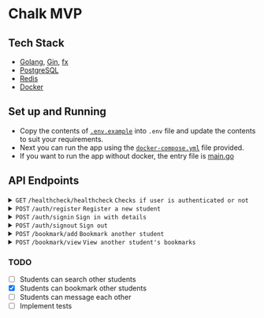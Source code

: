 # Chalk MVP

## Tech Stack
- [Golang](https://go.dev/), [Gin](https://gin-gonic.com/), [fx](https://uber-go.github.io/fx/)
- [PostgreSQL](https://www.postgresql.org/)
- [Redis](https://redis.io/)
- [Docker](https://www.docker.com/)

## Set up and Running
- Copy the contents of [`.env.example`](./.env.example) into `.env` file and update the contents to suit your requirements.
- Next you can run the app using the [`docker-compose.yml`](./docker-compose.yml) file provided.
- If you want to run the app without docker, the entry file is [main.go](./cmd/app/main.go)

## API Endpoints

<details>
  <summary>
    <code>GET</code>
    <code>/healthcheck/healthcheck</code>
    <code>Checks if user is authenticated or not</code>
  </summary>

  ### Parameters
  >|name|type|data type|description|
  >|----|----|---------|-----------|
  >|Token|Header|string|Format: `Bearer <Token>` where `Token` is the auth token received when logged in|

  ### Responses
  >|http code|response|
  >|---------|--------|
  >|200|`{"message": "ok"}`|
</details>

<details>
  <summary>
    <code>POST</code>
    <code>/auth/register</code>
    <code>Register a new student</code>
  </summary>

  ### Parameters
  >|name|type|data type|description|
  >|----|----|---------|-----------|
  >|StudentData|Body|JSON|Registers a new student and returns the ID back|

  ### Responses
  >|http code|response|
  >|---------|--------|
  >|201|`{"id": id}`|
  >|422|{"error": "User with email {email} already exists."}|
  >|400|`No information`. Returned when server cannot process json|

  ### StudentData 
  ```json
  {
    "name": "string",               
    "email": "string",              
    "password": "string",           
    "description"?: "string",        
    "university"?: "string",         
    "degree"?: "string",             
    "skills"?: "string",             
    "year_of_graduation"?: "string"
  }
```
</details>

<details>
  <summary>
    <code>POST</code>
    <code>/auth/signin</code>
    <code>Sign in with details</code>
  </summary>

  ### Parameters
  >|name|type|data type|description|
  >|----|----|---------|-----------|
  >|LoginData|Body|JSON|Sign into the server. Returns an authentication token to be used with other API endpoints|

  ### Responses
  >|http code|response|
  >|---------|--------|
  >|200|`{"token": token}`|
  >|401|{"error": "User with email {email} does not exist"} or {"error": "Invalid credentials"}|
  >|400|`No information`. Returned when server cannot process json|

  ### LoginData 
  ```json
  {
    "email": "string",              
    "password": "string"          
  }
```
</details>

<details>
  <summary>
    <code>POST</code>
    <code>/auth/signout</code>
    <code>Sign out</code>
  </summary>

  ### Parameters
  >|name|type|data type|description|
  >|----|----|---------|-----------|
  >|Token|Header|String|Format: `Bearer <Token>`|

  ### Responses
  >|http code|response|
  >|---------|--------|
  >|202|`{"message": ok}`|
</details>

<details>
  <summary>
    <code>POST</code>
    <code>/bookmark/add</code>
    <code>Bookmark another student</code>
  </summary>

  ### Parameters
  >|name|type|data type|description|
  >|----|----|---------|-----------|
  >|Token|Header|String|Format: `Bearer <Token>`|
  >|BookmarkData| Body|JSON|Student email you want to bookmark|


  ### Responses
  >|http code|response|
  >|---------|--------|
  >|202|`{"message": ok}`|
  >|400|`No information`. Returned when server cannot process json|

  ### BookmarkData 
  ```json 
  {
    "student_email": "string"
  }
```
</details>

<details>
  <summary>
    <code>POST</code>
    <code>/bookmark/view</code>
    <code>View another student's bookmarks</code>
  </summary>

  ### Parameters
  >|name|type|data type|description|
  >|----|----|---------|-----------|
  >|Token|Header|String|Format: `Bearer <Token>`|
  >|BookmarkData| Body|JSON|Student's bookmarks you want to see|


  ### Responses
  >|http code|response|
  >|---------|--------|
  >|202|`{"message": ok}`|
  >|400|`No information`. Returned when server cannot process json|

  ### BookmarkData 
  ```json 
  {
    "student_email": "string"
  }
```
</details>




### TODO 
- [ ] Students can search other students
- [x] Students can bookmark other students 
- [ ] Students can message each other
- [ ] Implement tests
